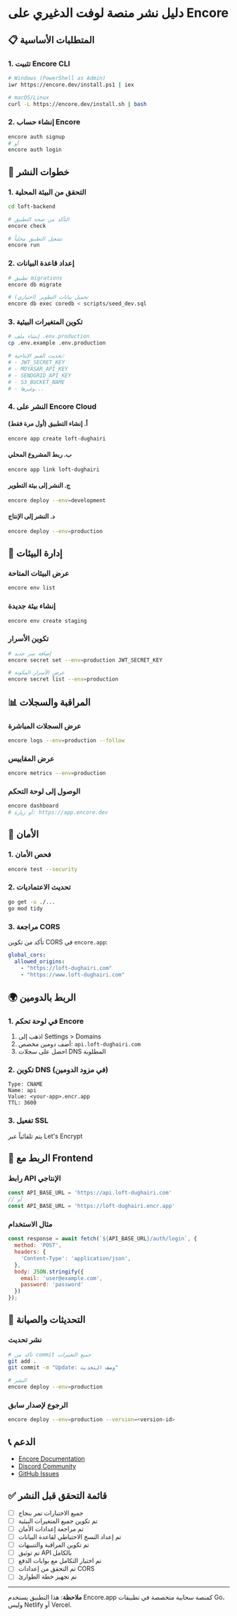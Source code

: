 # دليل نشر منصة لوفت الدغيري على Encore

## 📋 المتطلبات الأساسية

### 1. تثبيت Encore CLI
```bash
# Windows (PowerShell as Admin)
iwr https://encore.dev/install.ps1 | iex

# macOS/Linux
curl -L https://encore.dev/install.sh | bash
```

### 2. إنشاء حساب Encore
```bash
encore auth signup
# أو
encore auth login
```

## 🚀 خطوات النشر

### 1. التحقق من البيئة المحلية
```bash
cd loft-backend

# التأكد من صحة التطبيق
encore check

# تشغيل التطبيق محلياً
encore run
```

### 2. إعداد قاعدة البيانات
```bash
# تطبيق migrations
encore db migrate

# تحميل بيانات التطوير (اختياري)
encore db exec coredb < scripts/seed_dev.sql
```

### 3. تكوين المتغيرات البيئية
```bash
# إنشاء ملف .env.production
cp .env.example .env.production

# تحديث القيم الإنتاجية:
# - JWT_SECRET_KEY
# - MOYASAR_API_KEY  
# - SENDGRID_API_KEY
# - S3_BUCKET_NAME
# - وغيرها...
```

### 4. النشر على Encore Cloud

#### أ. إنشاء التطبيق (أول مرة فقط)
```bash
encore app create loft-dughairi
```

#### ب. ربط المشروع المحلي
```bash
encore app link loft-dughairi
```

#### ج. النشر إلى بيئة التطوير
```bash
encore deploy --env=development
```

#### د. النشر إلى الإنتاج
```bash
encore deploy --env=production
```

## 🔧 إدارة البيئات

### عرض البيئات المتاحة
```bash
encore env list
```

### إنشاء بيئة جديدة
```bash
encore env create staging
```

### تكوين الأسرار
```bash
# إضافة سر جديد
encore secret set --env=production JWT_SECRET_KEY

# عرض الأسرار المكونة
encore secret list --env=production
```

## 📊 المراقبة والسجلات

### عرض السجلات المباشرة
```bash
encore logs --env=production --follow
```

### عرض المقاييس
```bash
encore metrics --env=production
```

### الوصول إلى لوحة التحكم
```bash
encore dashboard
# أو زيارة: https://app.encore.dev
```

## 🔐 الأمان

### 1. فحص الأمان
```bash
encore test --security
```

### 2. تحديث الاعتماديات
```bash
go get -u ./...
go mod tidy
```

### 3. مراجعة CORS
تأكد من تكوين CORS في `encore.app`:
```yaml
global_cors:
  allowed_origins:
    - "https://loft-dughairi.com"
    - "https://www.loft-dughairi.com"
```

## 🌍 الربط بالدومين

### 1. في لوحة تحكم Encore
1. اذهب إلى Settings > Domains
2. أضف دومين مخصص: `api.loft-dughairi.com`
3. احصل على سجلات DNS المطلوبة

### 2. تكوين DNS (في مزود الدومين)
```
Type: CNAME
Name: api
Value: <your-app>.encr.app
TTL: 3600
```

### 3. تفعيل SSL
يتم تلقائياً عبر Let's Encrypt

## 📱 الربط مع Frontend

### رابط API الإنتاجي
```javascript
const API_BASE_URL = 'https://api.loft-dughairi.com'
// أو
const API_BASE_URL = 'https://loft-dughairi.encr.app'
```

### مثال الاستخدام
```javascript
const response = await fetch(`${API_BASE_URL}/auth/login`, {
  method: 'POST',
  headers: {
    'Content-Type': 'application/json',
  },
  body: JSON.stringify({
    email: 'user@example.com',
    password: 'password'
  })
});
```

## 🔄 التحديثات والصيانة

### نشر تحديث
```bash
# تأكد من commit جميع التغييرات
git add .
git commit -m "Update: وصف التحديث"

# النشر
encore deploy --env=production
```

### الرجوع لإصدار سابق
```bash
encore deploy --env=production --version=<version-id>
```

## 📞 الدعم

- [Encore Documentation](https://encore.dev/docs)
- [Discord Community](https://encore.dev/discord)
- [GitHub Issues](https://github.com/encoredev/encore)

## ✅ قائمة التحقق قبل النشر

- [ ] جميع الاختبارات تمر بنجاح
- [ ] تم تكوين جميع المتغيرات البيئية
- [ ] تم مراجعة إعدادات الأمان
- [ ] تم إعداد النسخ الاحتياطي لقاعدة البيانات
- [ ] تم تكوين المراقبة والتنبيهات
- [ ] تم توثيق API بالكامل
- [ ] تم اختبار التكامل مع بوابات الدفع
- [ ] تم التحقق من إعدادات CORS
- [ ] تم تجهيز خطة الطوارئ

---

**ملاحظة**: هذا التطبيق يستخدم Encore.app كمنصة سحابية متخصصة في تطبيقات Go، وليس Netlify أو Vercel.
